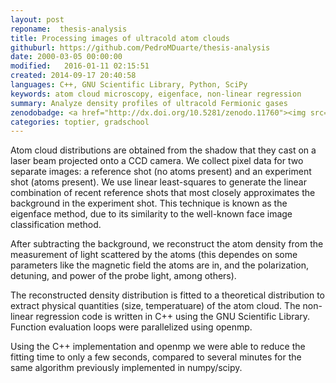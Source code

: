 ```yaml
---
layout: post
reponame:  thesis-analysis
title: Processing images of ultracold atom clouds
githuburl: https://github.com/PedroMDuarte/thesis-analysis
date: 2000-03-05 00:00:00
modified:   2016-01-11 02:15:51 
created: 2014-09-17 20:40:58 
languages: C++, GNU Scientific Library, Python, SciPy
keywords: atom cloud microscopy, eigenface, non-linear regression
summary: Analyze density profiles of ultracold Fermionic gases
zenodobadge: <a href="http://dx.doi.org/10.5281/zenodo.11760"><img src="https://zenodo.org/badge/doi/10.5281/zenodo.11760.svg" alt="10.5281/zenodo.11760"></a>
categories: toptier, gradschool
---
```


Atom cloud distributions are obtained from the shadow that they cast on a laser
beam projected onto a CCD camera.  We collect pixel data for two separate
images: a reference shot (no atoms present) and an experiment shot (atoms
present).  We use linear least-squares to generate the linear combination of
recent reference shots that most closely approximates the background in the
experiment shot. This technique is known as the eigenface method, due to its
similarity to the well-known face image classification method.

After subtracting the background,  we reconstruct the atom density from the
measurement of light scattered by the atoms (this dependes on some parameters
like the magnetic field the atoms are in, and the polarization, detuning, and
power of the probe light, among others).

The reconstructed density distribution is fitted to a theoretical distribution
to extract physical quantities (size, temperatuare) of the atom cloud.  The
non-linear regression code is written in C++ using the GNU Scientific Library.
Function evaluation loops were parallelized using openmp. 

Using the C++ implementation and openmp we were able to reduce the fitting time
to only a few seconds, compared to several minutes for the same algorithm
previously implemented in numpy/scipy.

